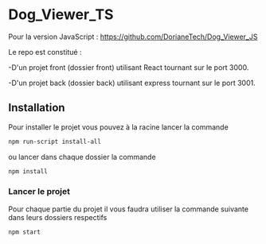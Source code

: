 # Dog_Viewer_TS
Pour la version JavaScript : https://github.com/DorianeTech/Dog_Viewer_JS

Le repo est constitué : 

-D'un projet front (dossier front) utilisant React tournant sur le port 3000.

-D'un projet back (dossier back) utilisant express tournant sur le port 3001.

## Installation

Pour installer le projet vous pouvez à la racine lancer la commande
```bash
npm run-script install-all
```
ou lancer dans chaque dossier la commande
```bash
npm install
```

### Lancer le projet
Pour chaque partie du projet il vous faudra utiliser la commande suivante dans leurs dossiers respectifs
```bash
npm start
```

